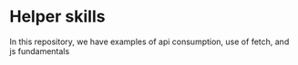 # Helper skills
In this repository, we have examples of api consumption, use of fetch, and js fundamentals
